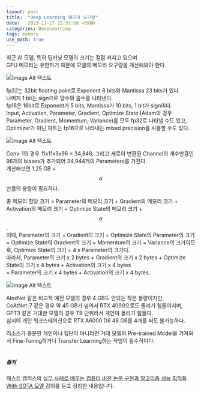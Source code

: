 ```yaml
---
layout: post
title:  "Deep Learning 메모리 요구량"
date:   2023-11-27 15:31:00 +0900
categories: DeepLearning
tags: memory
use_math: true
---
```


최근 AI 모델, 특히 딥러닝 모델의 크기는 점점 커지고 있으며  
GPU 메모리는 유한하기 때문에 모델의 메모리 요구량을 계산해봐야 한다.



![Image Alt 텍스트]({{site.url}}/assets/images/Memory_requirements_0.PNG )

fp32는 32bit floating point로 Exponent 8 bits와 Mantissa 23 bits가 있다.  
나머지 1 bit는 sign으로 양수와 음수를 나타낸다.  
fp16은 16bit로 Exponent가 5 bits, Mantissa가 10 bits, 1 bit가 sign이다.  
Input, Activation, Parameter, Gradient, Optimize State (Adam의 경우 Parameter, Gradient, Momentum, Variance)를 모두 fp32로 나타낼 수도 있고,  
Optimizer가 아닌 파트는 fp16으로 나타내는 mixed precision을 사용할 수도 있다.  

![Image Alt 텍스트]({{site.url}}/assets/images/Memory_requirements_1.PNG )

Conv-1의 경우 11x11x3x96 = 34,848, 
그리고 새로이 변환된 Channel의 개수만큼인 96개의  biases가 추가되어 34,944개의 Parameters를 가진다.  
계산해보면 1.25 GB + $$\alpha$$만큼의 용량이 필요하다.  

총 메모리 할당 크기 = Parameter의 메모리 크기 + Gradient의 메모리 크기 + Activation의 메모리 크기 + Optimize State의 메모리 크기 + $$\alpha$$.<br>
이때, Parameter의 크기 = Gradient의 크기 = Optimize State의 Parameter의 크기 = Optimize State의 Gradient의 크기 = Momentum의 크기 = Variance의 크기이므로, 
Optimize State의 크기 = 4 x Parameter의 크기다. <br>
따라서, Parameter의 크기 x 2 bytes + Gradient의 크기 x 2 bytes + Optimize State의 크기 x 4 bytes + Activation의 크기 x 4 bytes <br>
= Parameter의 크기 x 4 bytes + Activation의 크기 x 4 bytes.

![Image Alt 텍스트]({{site.url}}/assets/images/Memory_requirements_2.PNG )

AlexNet 같은 비교적 예전 모델의 경우 4 GB도 안되는 작은 용량이지만,  
CoAtNet-7 같은 경우 약 45 GB가 넘어서 RTX 4090으로도 돌리기 힘들어지며,  
GPT3 같은 거대한 모델의 경우 TB 단위라서 개인이 돌리기 힘들다.  
심지어 개인 워크스테이션으로 RTX A6000 D6 48 GB를 4개를 써도 불가능하다.  

리소스가 충분한 개인이나 집단이 아니라면 거대 모델의 Pre-trained Model을 가져와서 Fine-Tuning하거나 Transfer Learning하는 작업이 필수적이다.
<br>
<br>
##### 출처  
패스트 캠퍼스의 [실무 사례로 배우는 컴퓨터 비전 논문 구현과 알고리즘 성능 최적화 With SOTA 모델](https://fastcampus.co.kr/data_online_sota) 강의를 듣고 정리한 내용입니다.
<br>

